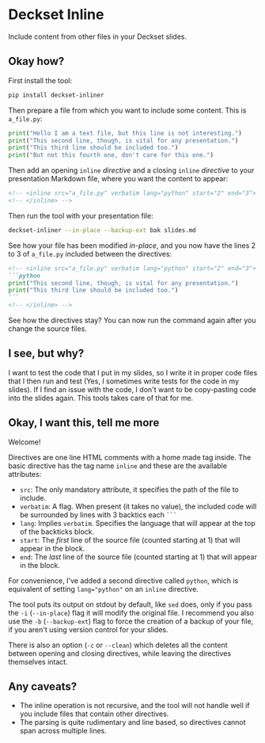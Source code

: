 # Deckset Inline

Include content from other files in your Deckset slides.

## Okay how?

First install the tool:

```bash
pip install deckset-inliner
```

Then prepare a file from which you want to include some content. This is `a_file.py`:

```python
print("Hello I am a text file, but this line is not interesting.")
print("This second line, though, is vital for any presentation.")
print("This third line should be included too.")
print("But not this fourth one, don't care for this one.")
```

Then add an opening `inline` *directive* and a closing `inline` *directive* to your presentation Markdown file, where you want the content to appear:

```markdown
<!-- <inline src="a_file.py" verbatim lang="python" start="2" end="3"> -->
<!-- </inline> -->
```

Then run the tool with your presentation file:

```bash
deckset-inliner --in-place --backup-ext bak slides.md
```

See how your file has been modified *in-place*, and you now have the lines 2 to 3 of `a_file.py` included between the directives:

````markdown
<!-- <inline src="a_file.py" verbatim lang="python" start="2" end="3"> -->
```python
print("This second line, though, is vital for any presentation.")
print("This third line should be included too.")
```
<!-- </inline> -->
````

See how the directives stay? You can now run the command again after you change the source files.

## I see, but why?

I want to test the code that I put in my slides, so I write it in proper code files that I then run and test (Yes, I sometimes write tests for the code in my slides). If I find an issue with the code, I don't want to be copy-pasting code into the slides again. This tools takes care of that for me.

## Okay, I want this, tell me more

Welcome!

Directives are one line HTML comments with a home made tag inside. The basic directive has the tag name `inline` and these are the available attributes:

 * `src`: The only mandatory attribute, it specifies the path of the file to include.
 * `verbatim`: A flag. When present (it takes no value), the included code will be surrounded by lines with 3 backtics each ` ``` `
 * `lang`: Implies `verbatim`. Specifies the language that will appear at the top of the backticks block.
 * `start`: The *first* line of the source file (counted starting at 1) that will appear in the block.
 * `end`: The *last* line of the source file (counted starting at 1) that will appear in the block.

For convenience, I've added a second directive called `python`, which is equivalent of setting `lang="python"` on an `inline` directive.

The tool puts its output on stdout by default, like `sed` does, only if you pass the `-i` (`--in-place`) flag it will modify the original file. I recommend you also use the `-b` (`--backup-ext`) flag to force the creation of a backup of your file, if you aren't using version control for your slides.

There is also an option (`-c` or `--clean`) which deletes all the content between opening and closing directives, while leaving the directives themselves intact.

## Any caveats?

* The inline operation is not recursive, and the tool will not handle well if you include files that contain other directives.
* The parsing is quite rudimentary and line based, so directives cannot span across multiple lines.